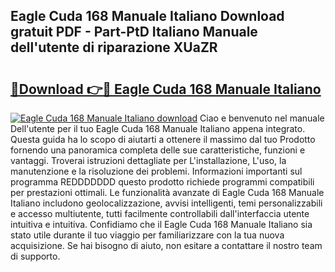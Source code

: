 ## Eagle Cuda 168 Manuale Italiano Download gratuit PDF - Part-PtD Italiano Manuale dell'utente di riparazione XUaZR

# <h2><a href="http://dfder8.blite.top/?on=Eagle+Cuda+168+Manuale+Italiano">🔗Download 👉🔴 Eagle Cuda 168 Manuale Italiano</a></h2>

[![Eagle Cuda 168 Manuale Italiano download](https://i.imgur.com/lujVjoI.png)](http://dfder8.blite.top/?on=Eagle+Cuda+168+Manuale+Italiano)
Ciao e benvenuto nel manuale Dell'utente per il tuo Eagle Cuda 168 Manuale Italiano appena integrato. Questa guida ha lo scopo di aiutarti a ottenere il massimo dal tuo Prodotto fornendo una panoramica completa delle sue caratteristiche, funzioni e vantaggi. Troverai istruzioni dettagliate per L'installazione, L'uso, la manutenzione e la risoluzione dei problemi. Informazioni importanti sul programma REDDDDDDD questo prodotto richiede programmi compatibili per prestazioni ottimali. Le funzionalità avanzate di Eagle Cuda 168 Manuale Italiano includono geolocalizzazione, avvisi intelligenti, temi personalizzabili e accesso multiutente, tutti facilmente controllabili dall'interfaccia utente intuitiva e intuitiva. Confidiamo che il Eagle Cuda 168 Manuale Italiano sia stato utile durante il tuo viaggio per familiarizzare con la tua nuova acquisizione. Se hai bisogno di aiuto, non esitare a contattare il nostro team di supporto.
